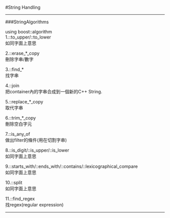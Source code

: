 #String Handling

----
###StringAlgorithms

using boost::algorithm<br/>
1.::to_upper/::to_lower<br/>
如同字面上意思

2.::erase_*_copy<br/>
刪除字串/數字

3.::find_*<br/>
找字串

4.::join<br/>
把container內的字串合成到一個新的C++ String.

5.::replace_*_copy<br/>
取代字串

6.::trim_*_copy<br/>
刪除空白字元

7.::is_any_of<br/>
做出filter的條件(用在切割字串)

8.::is_digit/::is_upper/::is_lower<br/>
如同字面上意思

9.::starts_with/::ends_with/::contains/::lexicographical_compare<br/>
如同字面上意思

10.::split<br/>
如同字面上意思

11.::find_regex<br/>
找regex(regular expression)

----


